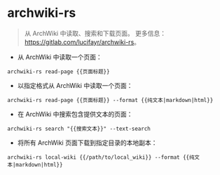 # archwiki-rs

> 从 ArchWiki 中读取、搜索和下载页面。
> 更多信息：<https://gitlab.com/lucifayr/archwiki-rs>。

- 从 ArchWiki 中读取一个页面：

`archwiki-rs read-page {{页面标题}}`

- 以指定格式从 ArchWiki 中读取一个页面：

`archwiki-rs read-page {{页面标题}} --format {{纯文本|markdown|html}}`

- 在 ArchWiki 中搜索包含提供文本的页面：

`archwiki-rs search "{{搜索文本}}" --text-search`

- 将所有 ArchWiki 页面下载到指定目录的本地副本：

`archwiki-rs local-wiki {{/path/to/local_wiki}} --format {{纯文本|markdown|html}}`